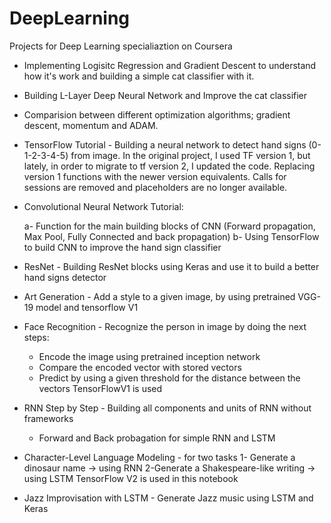 # DeepLearning

Projects for Deep Learning specialiaztion on Coursera

* Implementing Logisitc Regression and Gradient Descent to understand how it's work and building a simple cat classifier with it.

* Building L-Layer Deep Neural Network and Improve the cat classifier

* Comparision between different optimization algorithms; gradient descent, momentum and ADAM.

* TensorFlow Tutorial - Building a neural network to detect hand signs (0-1-2-3-4-5) from image. In the original project, I used TF version 1, but lately, in order to migrate to tf version 2, I updated the code.
Replacing version 1 functions with the newer version equivalents. Calls for sessions are removed and placeholders are no longer available.

* Convolutional Neural Network Tutorial:
    
    a- Function for the main building blocks of CNN (Forward propagation, Max Pool, Fully Connected and back propagation)
    b- Using TensorFlow to build CNN to improve the hand sign classifier
    
* ResNet - Building ResNet blocks using Keras and use it to build a better hand signs detector

* Art Generation - Add a style to a given image, by using pretrained VGG-19 model and tensorflow V1

* Face Recognition - Recognize the person in image by doing the next steps:
    
    * Encode the image using pretrained inception network
    * Compare the encoded vector with stored vectors
    * Predict by using a given threshold for the distance between the vectors
 TensorFlowV1 is used

* RNN Step by Step - Building all components and units of RNN without frameworks
    * Forward and Back probagation for simple RNN and LSTM

* Character-Level Language Modeling - for two tasks
    1- Generate a dinosaur name -> using RNN
    2-Generate a Shakespeare-like writing -> using LSTM
TensorFlow V2 is used in this notebook

* Jazz Improvisation with LSTM - Generate Jazz music using LSTM and Keras
